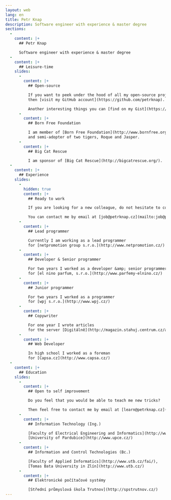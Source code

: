 ```yaml
---
layout: web
lang: en
title: Petr Knap
description: Software engineer with experience & master degree
sections:
  -
    content: |+
      ## Petr Knap

      Software engineer with experience & master degree
  -
    content: |+
      ## Leisure-time
    slides:
      -
        content: |+
          ## Open-source

          If you want to peek under the hood of all my open-source projects,
          then [visit my GitHub account](https://github.com/petrknap).

          Another interesting things you can [find on my Gist](https://gist.github.com/petrknap).
      -
        content: |+
          ## Born Free Foundation

          I am member of [Born Free Foundation](http://www.bornfree.org.uk/), sponsor of [Big Cats Campaign](http://www.bornfree.org.uk/campaigns/big-cats/)
          and semi-adopter of two tigers, Roque and Jasper.
      -
        content: |+
          ## Big Cat Rescue

          I am sponsor of [Big Cat Rescue](http://bigcatrescue.org/).
  -
    content: |+
      ## Experience
    slides:
      -
        hidden: true
        content: |+
          ## Ready to work

          If you are looking for a new colleague, do not hesitate to contact me.

          You can contact me by email at [job@petrknap.cz](mailto:job@petrknap.cz) or via [LinkedIn](https://www.linkedin.com/in/pknap).
      -
        content: |+
          ## Lead programmer

          Currently I am working as a lead programmer
          for [netpromotion group s.r.o.](http://www.netpromotion.cz/)
      -
        content: |+
          ## Developer & Senior programmer

          For two years I worked as a developer &amp; senior programmer
          for [el nino parfum, s.r.o.](http://www.parfemy-elnino.cz/)
      -
        content: |+
          ## Junior programmer

          For two years I worked as a programmer
          for [wpj s.r.o.](http://www.wpj.cz/)
      -
        content: |+
          ## Copywriter

          For one year I wrote articles
          for the server [Digitálně](http://magazin.stahuj.centrum.cz/autori/petr-knap/?g%5Ba%5D=17785)
      -
        content: |+
          ## Web Developer

          In high school I worked as a foreman
          for [Capsa.cz](http://www.capsa.cz/)
  -
    content: |+
      ## Education
    slides:
      -
        content: |+
          ## Open to self improvement

          Do you feel that you would be able to teach me new tricks?

          Then feel free to contact me by email at [learn@petrknap.cz](mailto:learn@petrknap.cz).
      -
        content: |+
          ## Information Technology (Ing.)

          [Faculty of Electrical Engineering and Informatics](http://www.upce.cz/fei/),
          [University of Pardubice](http://www.upce.cz/)
      -
        content: |+
          ## Information and Control Technologies (Bc.)

          [Faculty of Applied Informatics](http://www.utb.cz/fai/),
          [Tomas Bata University in Zlín](http://www.utb.cz/)
      -
        content: |+
          ## Elektronické počítačové systémy

          [Střední průmyslová škola Trutnov](http://spstrutnov.cz/)
---
```

